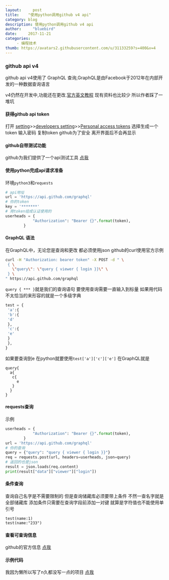 ```yaml
---
layout:     post
title:    "使用python调用github v4 api"
category: blog
description: 使用python调用github v4 api
author:     "bluebird"
date:     2017-11-21
categories:
     - 编程技术
thumb: https://avatars2.githubusercontent.com/u/31133259?s=400&v=4
---
```


### github api v4
github api v4使用了 GraphQL 查询,GraphQL是由Facebook于2012年在内部开发的一种数据查询语言

v4仍然在开发中,功能还在更改.[官方英文教程](https://developer.github.com/v4/)
现有资料也比较少 所以作者踩了一堆坑

#### 获得github api token
打开 [setting](https://github.com/settings/profile)>>[developers setting](https://github.com/settings/developers)>>[Personal access tokens](https://github.com/settings/tokens)
选择生成一个token 输入密码 复制token 
github为了安全 离开界面后不会再显示

#### github自带测试功能
github为我们提供了一个api测试工具 [点我](https://developer.github.com/v4/explorer/)
<!-- more -->
#### 使用python完成api请求准备
环境`python3`和`requests`
```python
# api地址
url = 'https://api.github.com/graphql'
# 你的token
key = '*******'
# 用token组成认证使用的
userheads = {
            "Authorization": "Bearer {}".format(token),
        } 
```
#### GraphQL 语法
在GraphQL中，无论您是查询和更改 都必须使用json
github的curl使用官方示例
```bash
curl -H "Authorization: bearer token" -X POST -d " \
 { \
   \"query\": \"query { viewer { login }}\" \
 } \
" https://api.github.com/graphql
```
`query { *** }`就是我们的查询语句 要使用查询需要一直输入到标量 如果用代码 不太恰当的来形容的就是一个多级字典 
```python
test = {
 'a':{
 'b':{
 'd'
 },
 'c':{
 'e'
 }
 },
}
```
如果要查询到e 在python就要使用`test['a']['c']['e']`
在GraphQL就是
```
query{
  a{
   c{
     e
   }
  }
}
```

#### requests查询
示例
```python
userheads = {
            "Authorization": "Bearer {}".format(token),
        } 
url = 'https://api.github.com/graphql'
# 你的查询
query = {"query": "query { viewer { login }}"}
req = requests.post(url, headers=userheads, json=query)
# 返回的也是json
result = json.loads(req.content)
print(result["data"]["viewer"]["login"])
```

#### 条件查询
查询自己名字是不需要限制的 但是查询储藏库必须要带上条件 不然一查名字就是全部储藏库
添加条件只需要在查询字段前添加一对键 就算是字符值也不能使用单引号
```
test(name:1)
test(name:"233")
```

#### 查看可查询信息 
github的官方信息 [点我](https://developer.github.com/v4/reference/)

#### 示例代码
我因为懒所以写了n久都没写一点的项目 [点我](https://github.com/blue-bird1/githubapi)


